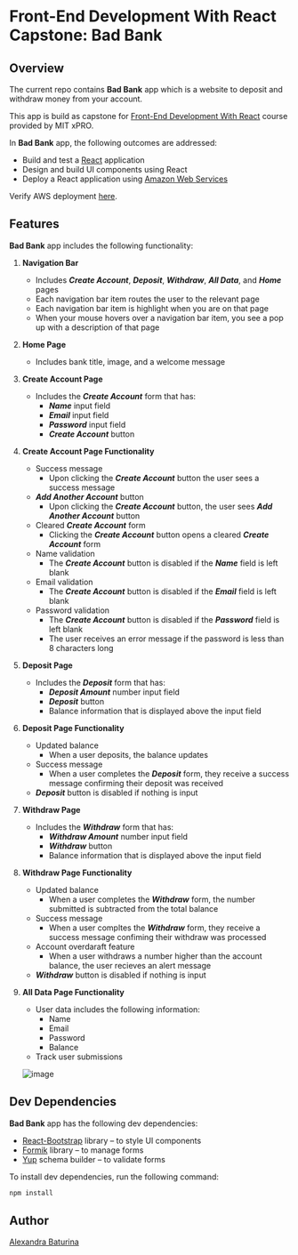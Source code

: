 # Front-End Development With React Capstone: Bad Bank
## Overview
The current repo contains **Bad Bank** app which is a website to deposit and withdraw money from your account.

This app is build as capstone for [Front-End Development With React](https://executive-ed.xpro.mit.edu/front-end-development-react?utm_source=MITxPROWeb) course provided by MIT xPRO.

In **Bad Bank** app, the following outcomes are addressed:
* Build and test a [React](https://reactjs.org/) application
* Design and build UI components using React
* Deploy a React application using [Amazon Web Services](https://aws.amazon.com/)

Verify AWS deployment [here](https://alexandra-baturina-bad-bank.s3.us-west-2.amazonaws.com/index.html).

## Features
**Bad Bank** app includes the following functionality:
1. **Navigation Bar**
    * Includes ***Create Account***, ***Deposit***, ***Withdraw***, ***All Data***, and ***Home*** pages
    * Each navigation bar item routes the user to the relevant page
    * Each navigation bar item is highlight when you are on that page
    * When your mouse hovers over a navigation bar item, you see a pop up with a description of that page
2. **Home Page**
    * Includes bank title, image, and a welcome message
3. **Create Account Page**
    * Includes the ***Create Account*** form that has:
      * ***Name*** input field
      * ***Email*** input field
      * ***Password*** input field
      * ***Create Account*** button
4. **Create Account Page Functionality**
    * Success message
      * Upon clicking the ***Create Account*** button the user sees a success message
    * ***Add Another Account*** button
      * Upon clicking the ***Create Account*** button, the user sees ***Add Another Account*** button
    * Cleared ***Create Account*** form
       * Clicking the ***Create Account*** button opens a cleared ***Create Account*** form
    * Name validation
       * The ***Create Account*** button is disabled if the ***Name*** field is left blank
    * Email validation
       * The ***Create Account*** button is disabled if the ***Email*** field is left blank
    * Password validation
       * The ***Create Account*** button is disabled if the ***Password*** field is left blank
       * The user receives an error message if the password is less than 8 characters long
  5. **Deposit Page**
      * Includes the ***Deposit*** form that has:
         * ***Deposit Amount*** number input field
         * ***Deposit*** button
         * Balance information that is displayed above the input field
   6. **Deposit Page Functionality**
       * Updated balance
          * When a user deposits, the balance updates
       * Success message
          * When a user completes the ***Deposit*** form, they receive a success message confirming their deposit was received
       * ***Deposit*** button is disabled if nothing is input
   7. **Withdraw Page**
       * Includes the ***Withdraw*** form that has:
         * ***Withdraw Amount*** number input field
         * ***Withdraw*** button
         * Balance information that is displayed above the input field
   8. **Withdraw Page Functionality**
      * Updated balance
         * When a user completes the ***Withdraw*** form, the number submitted is subtracted from the total balance
      * Success message
         * When a user compltes the ***Withdraw*** form, they receive a success message confiming their withdraw was processed
      * Account overdaraft feature
         * When a user withdraws a number higher than the account balance, the user recieves an alert message
      * ***Withdraw*** button is disabled if nothing is input
   9. **All Data Page Functionality**
      * User data includes the following information:
         * Name
         * Email
         * Password
         * Balance
      * Track user submissions

      ![image](https://user-images.githubusercontent.com/53233637/130496288-79864b64-93f5-4c83-839b-23d4a40d1995.png)

## Dev Dependencies
**Bad Bank** app has the following dev dependencies:
* [React-Bootstrap](https://react-bootstrap.github.io/) library – to style UI components
* [Formik](https://formik.org/) library – to manage forms
* [Yup](https://formik.org/docs/guides/validation) schema builder – to validate forms

To install dev dependencies, run the following command:
```sh
npm install
```
## Author
[Alexandra Baturina](https://www.linkedin.com/in/alexandrabaturina/)
